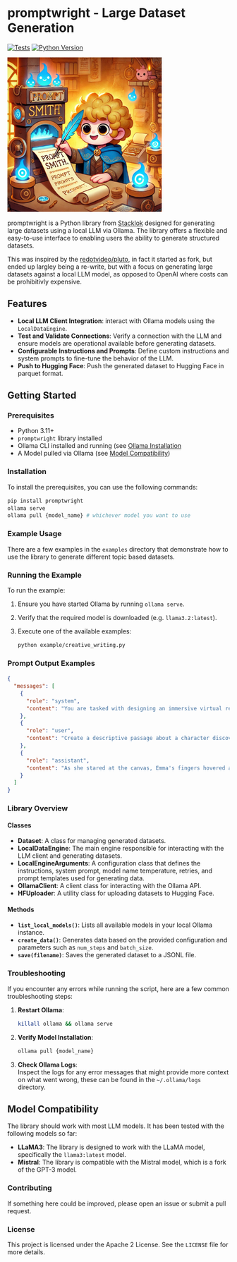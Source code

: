 # promptwright - Large Dataset Generation

[![Tests](https://github.com/StacklokLabs/promptwright/actions/workflows/test.yml/badge.svg)](https://github.com/StacklokLabs/promptwright/actions/workflows/test.yml)
[![Python Version](https://img.shields.io/pypi/pyversions/promptwright.svg)](https://pypi.org/project/promptwright/)


<img src="image.png" width="350" height="350">

promptwright is a Python library from [Stacklok](https://stacklok.com) designed for generating large datasets using a local LLM via Ollama. The library offers a flexible and easy-to-use interface to
enabling users the ability to generate structured datasets.

This was inspired by the [redotvideo/pluto](https://github.com/redotvideo/pluto),
in fact it started as fork, but ended up largley being a re-write, but with a
focus on generating large datasets against a local LLM model, as opposed to OpenAI 
where costs can be prohibitivly expensive.

## Features

- **Local LLM Client Integration**: interact with Ollama models using the `LocalDataEngine`.
- **Test and Validate Connections**: Verify a connection with the LLM and ensure models are operational available before generating datasets.
- **Configurable Instructions and Prompts**: Define custom instructions and system prompts to fine-tune the behavior of the LLM.
- **Push to Hugging Face**: Push the generated dataset to Hugging Face in parquet
format.


## Getting Started

### Prerequisites

- Python 3.11+
- `promptwright` library installed
- Ollama CLI installed and running (see [Ollama Installation](https://ollama.com/)
- A Model pulled via Ollama (see [Model Compatibility](#model-compatibility))

### Installation

To install the prerequisites, you can use the following commands:

```bash
pip install promptwright
ollama serve
ollama pull {model_name} # whichever model you want to use
```

### Example Usage

There are a few examples in the `examples` directory that demonstrate how to use
the library to generate different topic based datasets.

### Running the Example

To run the example:

1. Ensure you have started Ollama by running `ollama serve`.
2. Verify that the required model is downloaded (e.g. `llama3.2:latest`).
3. Execute one of the available examples:

   ```bash
   python example/creative_writing.py
   ```

### Prompt Output Examples

```json
{
  "messages": [
    {
      "role": "system",
      "content": "You are tasked with designing an immersive virtual reality experience that transports users to a fantastical world of wonder."
    },
    {
      "role": "user",
      "content": "Create a descriptive passage about a character discovering their hidden talents."
    },
    {
      "role": "assistant",
      "content": "As she stared at the canvas, Emma's fingers hovered above the paintbrushes, as if hesitant to unleash the colors that had been locked within her. The strokes began with bold abandon, swirling blues and greens merging into a mesmerizing dance of light and shadow. With each passing moment, she felt herself becoming the art – her very essence seeping onto the canvas like watercolors in a spring storm. The world around her melted away, leaving only the vibrant symphony of color and creation."
    }
  ]
}
```

### Library Overview

#### Classes

- **Dataset**: A class for managing generated datasets.
- **LocalDataEngine**: The main engine responsible for interacting with the LLM client and generating datasets.
- **LocalEngineArguments**: A configuration class that defines the instructions, system prompt, model name temperature, retries, and prompt templates used for generating data.
- **OllamaClient**: A client class for interacting with the Ollama API.
- **HFUploader**: A utility class for uploading datasets to Hugging Face.

#### Methods

- **`list_local_models()`**: Lists all available models in your local Ollama instance.
- **`create_data()`**: Generates data based on the provided configuration and parameters such as `num_steps` and `batch_size`.
- **`save(filename)`**: Saves the generated dataset to a JSONL file.

### Troubleshooting

If you encounter any errors while running the script, here are a few common troubleshooting steps:

1. **Restart Ollama**:  
   ```bash
   killall ollama && ollama serve
   ```

2. **Verify Model Installation**:  
   ```bash
   ollama pull {model_name}
   ```

3. **Check Ollama Logs**:  
   Inspect the logs for any error messages that might provide more context on
   what went wrong, these can be found in the `~/.ollama/logs` directory.


## Model Compatibility

The library should work with most LLM models. It has been tested with the
following models so far:

- **LLaMA3**: The library is designed to work with the LLaMA model, specifically the `llama3:latest` model.
- **Mistral**: The library is compatible with the Mistral model, which is a fork of the GPT-3 model.

### Contributing

If something here could be improved, please open an issue or submit a pull request.

### License

This project is licensed under the Apache 2 License. See the `LICENSE` file for more details.
